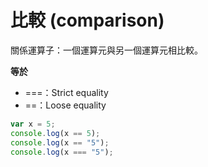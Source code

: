 # 比較 (comparison)

關係運算子：一個運算元與另一個運算元相比較。

**等於**

* ===：Strict equality
* ==：Loose equality

```js
var x = 5;
console.log(x == 5); 
console.log(x == "5");
console.log(x === "5");
```
<!-- true, true, false -->